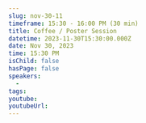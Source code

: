 ```yaml
---
slug: nov-30-11
timeframe: 15:30 - 16:00 PM (30 min)
title: Coffee / Poster Session
datetime: 2023-11-30T15:30:00.000Z
date: Nov 30, 2023
time: 15:30 PM
isChild: false
hasPage: false
speakers:
  -
tags:
youtube:
youtubeUrl:
---
```

